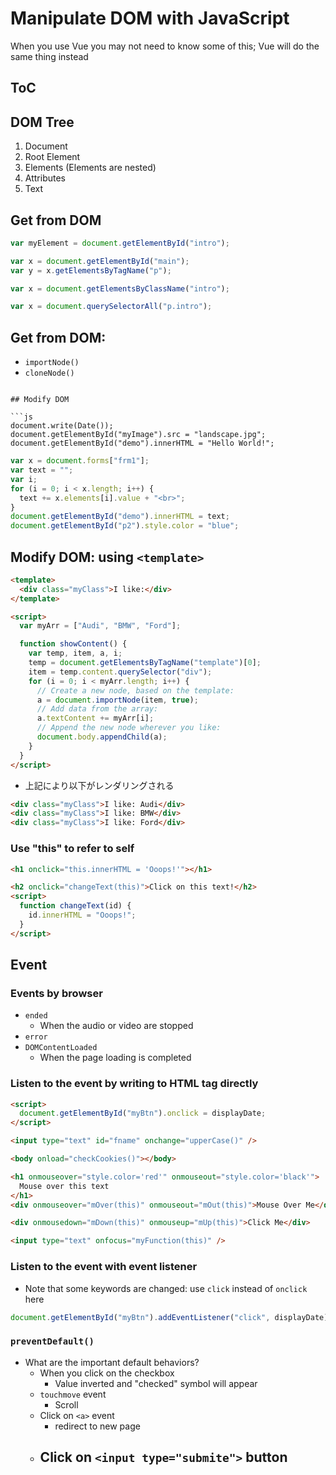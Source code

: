 # Manipulate DOM with JavaScript

When you use Vue you may not need to know some of this; Vue will do the same thing instead

## ToC

## DOM Tree

1. Document
1. Root Element
1. Elements (Elements are nested)
1. Attributes
1. Text

## Get from DOM

```js
var myElement = document.getElementById("intro");

var x = document.getElementById("main");
var y = x.getElementsByTagName("p");

var x = document.getElementsByClassName("intro");

var x = document.querySelectorAll("p.intro");
```

## Get from DOM:

- `importNode()`
- `cloneNode()`


```

## Modify DOM

```js
document.write(Date());
document.getElementById("myImage").src = "landscape.jpg";
document.getElementById("demo").innerHTML = "Hello World!";
```

```js
var x = document.forms["frm1"];
var text = "";
var i;
for (i = 0; i < x.length; i++) {
  text += x.elements[i].value + "<br>";
}
document.getElementById("demo").innerHTML = text;
document.getElementById("p2").style.color = "blue";
```

## Modify DOM: using `<template>`

```html
<template>
  <div class="myClass">I like:</div>
</template>

<script>
  var myArr = ["Audi", "BMW", "Ford"];

  function showContent() {
    var temp, item, a, i;
    temp = document.getElementsByTagName("template")[0];
    item = temp.content.querySelector("div");
    for (i = 0; i < myArr.length; i++) {
      // Create a new node, based on the template:
      a = document.importNode(item, true);
      // Add data from the array:
      a.textContent += myArr[i];
      // Append the new node wherever you like:
      document.body.appendChild(a);
    }
  }
</script>
```

- 上記により以下がレンダリングされる

```html
<div class="myClass">I like: Audi</div>
<div class="myClass">I like: BMW</div>
<div class="myClass">I like: Ford</div>
```

### Use "this" to refer to self

```html
<h1 onclick="this.innerHTML = 'Ooops!'"></h1>
```

```html
<h2 onclick="changeText(this)">Click on this text!</h2>
<script>
  function changeText(id) {
    id.innerHTML = "Ooops!";
  }
</script>
```

## Event

### Events by browser

- `ended`
  - When the audio or video are stopped
- `error`
- `DOMContentLoaded`
  - When the page loading is completed

### Listen to the event by writing to HTML tag directly

```html
<script>
  document.getElementById("myBtn").onclick = displayDate;
</script>

<input type="text" id="fname" onchange="upperCase()" />

<body onload="checkCookies()"></body>

<h1 onmouseover="style.color='red'" onmouseout="style.color='black'">
  Mouse over this text
</h1>
<div onmouseover="mOver(this)" onmouseout="mOut(this)">Mouse Over Me</div>

<div onmousedown="mDown(this)" onmouseup="mUp(this)">Click Me</div>

<input type="text" onfocus="myFunction(this)" />
```

### Listen to the event with event listener

- Note that some keywords are changed: use `click` instead of `onclick` here

```js
document.getElementById("myBtn").addEventListener("click", displayDate);
```

### `preventDefault()`

- What are the important default behaviors?
  - When you click on the checkbox
    - Value inverted and "checked" symbol will appear
  - `touchmove` event
    - Scroll
  - Click on `<a>` event
    - redirect to new page
  - Click on `<input type="submite">` button
    -
